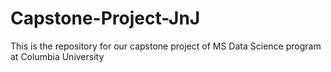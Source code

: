 # Capstone-Project-JnJ

This is the repository for our capstone project of MS Data Science program at Columbia University



